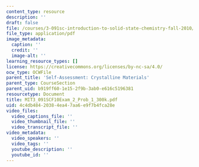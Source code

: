 ```yaml
---
content_type: resource
description: ''
draft: false
file: /courses/3-091sc-introduction-to-solid-state-chemistry-fall-2010/4c4db48420384ea47aa6e9f7b4fca28e_MIT3_091SCF10Exam_2_Prob_1_300k.pdf
file_type: application/pdf
image_metadata:
  caption: ''
  credit: ''
  image-alt: ''
learning_resource_types: []
license: https://creativecommons.org/licenses/by-nc-sa/4.0/
ocw_type: OCWFile
parent_title: 'Self-Assessment: Crystalline Materials'
parent_type: CourseSection
parent_uid: b919ff60-1e15-2f9b-3ab0-e616c5196381
resourcetype: Document
title: MIT3_091SCF10Exam_2_Prob_1_300k.pdf
uid: 4c4db484-2038-4ea4-7aa6-e9f7b4fca28e
video_files:
  video_captions_file: ''
  video_thumbnail_file: ''
  video_transcript_file: ''
video_metadata:
  video_speakers: ''
  video_tags: ''
  youtube_description: ''
  youtube_id: ''
---
```

